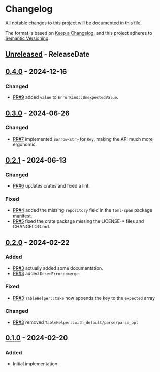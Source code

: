 <!-- markdownlint-disable blanks-around-headings blanks-around-lists no-duplicate-heading -->

# Changelog

All notable changes to this project will be documented in this file.

The format is based on [Keep a Changelog](https://keepachangelog.com/en/1.0.0/),
and this project adheres to [Semantic Versioning](https://semver.org/spec/v2.0.0.html).

<!-- next-header -->
## [Unreleased] - ReleaseDate
## [0.4.0] - 2024-12-16
### Changed
- [PR#9](https://github.com/EmbarkStudios/toml-span/pull/9) added `value` to `ErrorKind::UnexpectedValue`.

## [0.3.0] - 2024-06-26
### Changed
- [PR#7](https://github.com/EmbarkStudios/toml-span/pull/7) implemented `Borrow<str>` for `Key`, making the API much more ergonomic.

## [0.2.1] - 2024-06-13
### Changed
- [PR#6](https://github.com/EmbarkStudios/toml-span/pull/6) updates crates and fixed a lint.

### Fixed
- [PR#4](https://github.com/EmbarkStudios/toml-span/pull/4) added the missing `repository` field in the `toml-span` package manifest.
- [PR#5](https://github.com/EmbarkStudios/toml-span/pull/5) fixed the crate package missing the LICENSE-* files and CHANGELOG.md.

## [0.2.0] - 2024-02-22
### Added
- [PR#3](https://github.com/EmbarkStudios/toml-span/pull/3) actually added some documentation.
- [PR#3](https://github.com/EmbarkStudios/toml-span/pull/3) added `DeserError::merge`

### Fixed
- [PR#3](https://github.com/EmbarkStudios/toml-span/pull/3) `TableHelper::take` now appends the key to the `expected` array

### Changed
- [PR#3](https://github.com/EmbarkStudios/toml-span/pull/3) removed `TableHelper::with_default/parse/parse_opt`

## [0.1.0] - 2024-02-20
### Added
- Initial implementation

<!-- next-url -->
[Unreleased]: https://github.com/EmbarkStudios/toml-span/compare/0.4.0...HEAD
[0.4.0]: https://github.com/EmbarkStudios/toml-span/compare/0.3.0...0.4.0
[0.3.0]: https://github.com/EmbarkStudios/toml-span/compare/0.2.1...0.3.0
[0.2.1]: https://github.com/EmbarkStudios/toml-span/compare/0.2.0...0.2.1
[0.2.0]: https://github.com/EmbarkStudios/toml-span/compare/0.1.0...0.2.0
[0.1.0]: https://github.com/EmbarkStudios/toml-span/releases/tag/0.1.0

